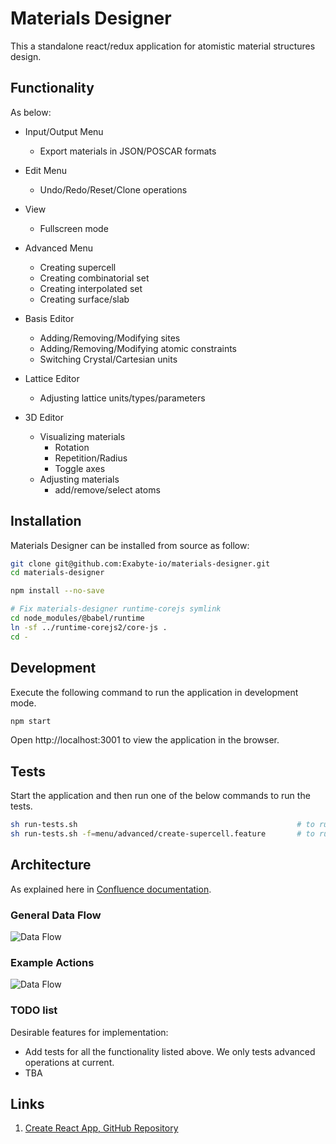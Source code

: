 # Materials Designer

This a standalone react/redux application for atomistic material structures design.

## Functionality

As below:

- Input/Output Menu
    - Export materials in JSON/POSCAR formats
- Edit Menu
    - Undo/Redo/Reset/Clone operations
- View
    - Fullscreen mode
- Advanced Menu
    - Creating supercell
    - Creating combinatorial set
    - Creating interpolated set
    - Creating surface/slab
- Basis Editor
    - Adding/Removing/Modifying sites
    - Adding/Removing/Modifying atomic constraints
    - Switching Crystal/Cartesian units
- Lattice Editor
    - Adjusting lattice units/types/parameters

- 3D Editor
    - Visualizing materials
        - Rotation
        - Repetition/Radius
        - Toggle axes
    - Adjusting materials
        - add/remove/select atoms

## Installation

Materials Designer can be installed from source as follow:

```bash
git clone git@github.com:Exabyte-io/materials-designer.git
cd materials-designer

npm install --no-save

# Fix materials-designer runtime-corejs symlink
cd node_modules/@babel/runtime
ln -sf ../runtime-corejs2/core-js .
cd -
```

## Development

Execute the following command to run the application in development mode.

```bash
npm start
```

Open http://localhost:3001 to view the application in the browser.

## Tests

Start the application and then run one of the below commands to run the tests.

```bash
sh run-tests.sh                                                 # to run all the tests
sh run-tests.sh -f=menu/advanced/create-supercell.feature       # to run an specific test
```

## Architecture

As explained here in [Confluence documentation](https://exabyte.atlassian.net/wiki/spaces/PD/pages/2261113/Materials+Designer).


### General Data Flow

![Data Flow](https://user-images.githubusercontent.com/721112/37315598-b4995d8c-2617-11e8-8b9b-3004821cc61b.png)

### Example Actions

![Data Flow](https://user-images.githubusercontent.com/721112/37314717-df79d658-2612-11e8-9e1c-414efdaa1661.png)


### TODO list

Desirable features for implementation:

- Add tests for all the functionality listed above. We only tests advanced operations at current.
- TBA

## Links

1. [Create React App, GitHub Repository](https://github.com/facebook/create-react-app)
